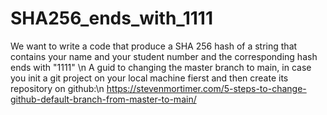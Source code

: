# SHA256_ends_with_1111
We want to write a code that produce a SHA 256 hash of a string that contains your name and your student number and the corresponding hash ends with "1111" \n
A guid to changing the master branch to main, in case you init a git project on your local machine fierst and then create its repository on github:\n
https://stevenmortimer.com/5-steps-to-change-github-default-branch-from-master-to-main/
